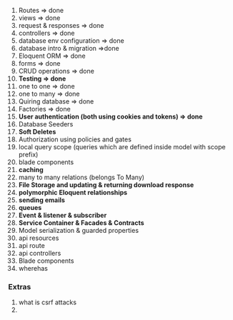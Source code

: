 1. Routes => done
2. views => done
3. request & responses => done
4. controllers => done
5. database env configuration => done
6. database intro & migration =>done
7. Eloquent ORM =>  done
8. forms => done
9. CRUD operations => done
10. **Testing => done**
11. one to one => done
12. one to many => done
13. Quiring database => done
14. Factories => done
15. **User authentication (both using cookies and tokens) => done**
16. Database Seeders
17. **Soft Deletes**
18. Authorization using policies and gates
19. local query scope (queries which are defined inside model with scope prefix)
20. blade components
21. **caching**
22. many to many relations (belongs To Many)
23. **File Storage and updating & returning download response**
24. **polymorphic Eloquent relationships**
25. **sending emails**
26. **queues** 
27. **Event & listener & subscriber**
28. **Service Container & Facades & Contracts**  
29. Model serialization  & guarded properties
30. api resources 
31. api route 
32. api controllers
33. Blade components
34. wherehas


### Extras
1. what is csrf attacks
2. 